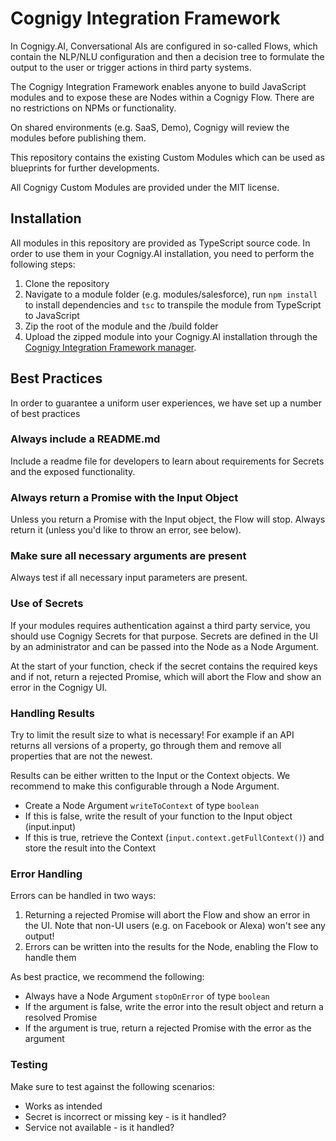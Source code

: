 # Cognigy Integration Framework
In Cognigy.AI, Conversational AIs are configured in so-called Flows, which contain the NLP/NLU configuration and then a decision tree to formulate the output to the user or trigger actions in third party systems. 

The Cognigy Integration Framework enables anyone to build JavaScript modules and to expose these are Nodes within a Cognigy Flow. There are no restrictions on NPMs or functionality.

On shared environments (e.g. SaaS, Demo), Cognigy will review the modules before publishing them.

This repository contains the existing Custom Modules which can be used as blueprints for further developments.

All Cognigy Custom Modules are provided under the MIT license.

## Installation
All modules in this repository are provided as TypeScript source code. In order to use them in your Cognigy.AI installation, you need to perform the following steps:

1. Clone the repository
2. Navigate to a module folder (e.g. modules/salesforce), run `npm install` to install dependencies and `tsc` to transpile the module from TypeScript to JavaScript
3. Zip the root of the module and the /build folder
4. Upload the zipped module into your Cognigy.AI installation through the [Cognigy Integration Framework manager](https://docs.cognigy.com/docs/integration-framework#section-4-upload-your-module).

## Best Practices
In order to guarantee a uniform user experiences, we have set up a number of best practices

### Always include a README.md
Include a readme file for developers to learn about requirements for Secrets and the exposed functionality.

### Always return a Promise with the Input Object
Unless you return a Promise with the Input object, the Flow will stop. Always return it (unless you'd like to throw an error, see below).

### Make sure all necessary arguments are present
Always test if all necessary input parameters are present.

### Use of Secrets
If your modules requires authentication against a third party service, you should use Cognigy Secrets for that purpose. Secrets are defined in the UI by an administrator and can be passed into the Node as a Node Argument.

At the start of your function, check if the secret contains the required keys and if not, return a rejected Promise, which will abort the Flow and show an error in the Cognigy UI.

### Handling Results
Try to limit the result size to what is necessary! For example if an API returns all versions of a property, go through them and remove all properties that are not the newest.

Results can be either written to the Input or the Context objects. We recommend to make this configurable through a Node Argument.

- Create a Node Argument `writeToContext` of type `boolean`
- If this is false, write the result of your function to the Input object (input.input)
- If this is true, retrieve the Context (`input.context.getFullContext()`) and store the result into the Context

### Error Handling
Errors can be handled in two ways:

1. Returning a rejected Promise will abort the Flow and show an error in the UI. Note that non-UI users (e.g. on Facebook or Alexa) won't see any output!
2. Errors can be written into the results for the Node, enabling the Flow to handle them

As best practice, we recommend the following:

- Always have a Node Argument `stopOnError` of type `boolean`
- If the argument is false, write the error into the result object and return a resolved Promise
- If the argument is true, return a rejected Promise with the error as the argument

### Testing
Make sure to test against the following scenarios:

- Works as intended
- Secret is incorrect or missing key - is it handled?
- Service not available - is it handled?
